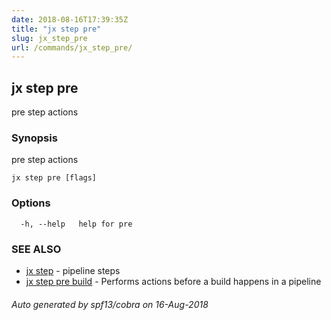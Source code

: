 ```yaml
---
date: 2018-08-16T17:39:35Z
title: "jx step pre"
slug: jx_step_pre
url: /commands/jx_step_pre/
---
```

## jx step pre

pre step actions

### Synopsis

pre step actions

```
jx step pre [flags]
```

### Options

```
  -h, --help   help for pre
```

### SEE ALSO

* [jx step](/commands/jx_step/)	 - pipeline steps
* [jx step pre build](/commands/jx_step_pre_build/)	 - Performs actions before a build happens in a pipeline

###### Auto generated by spf13/cobra on 16-Aug-2018
